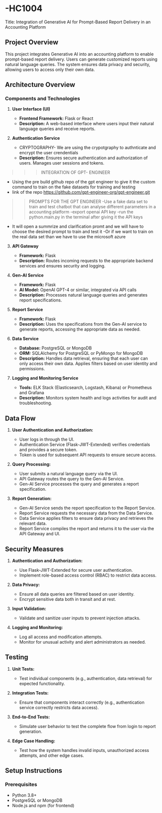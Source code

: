 # -HC1004
Title: Integration of Generative AI for Prompt-Based Report Delivery in an Accounting Platform
## Project Overview

This project integrates Generative AI into an accounting platform to enable prompt-based report delivery. Users can generate customized reports using natural language queries. The system ensures data privacy and security, allowing users to access only their own data.

## Architecture Overview

### Components and Technologies

1. **User Interface (UI)**
   - **Frontend Framework:** Flask or React
   - **Description:** A web-based interface where users input their natural language queries and receive reports.

2. **Authentication Service**
   - CRYPTOGRAPHY- We are using the crypotgraphy to authnticate and encrypt the user crendentials 
   - **Description:** Ensures secure authentication and authorization of users. Manages user sessions and tokens.
>>>INTEGRATION OF GPT- ENGINEER
   - Using the pre build github repo of the gpt engineer to give it the custom command to train on the fake datasets for training and testing
   - link of the repo https://github.com/gpt-engineer-org/gpt-engineer.git
 >> PROMPTS FOR THE GPT ENGINEER
   -Use a fake data set to train and test chatbot that can analyse different parameters in a accounting platform
   -export openai API key
   -run the python.main.py in the terminal after giving it the API keys
   - It will open a summrize and clarification promt and we will have to choose the desired prompt to train and test it
   -Or if we want to train on the real data set than we have to use the microsoft azure

3. **API Gateway**
   - **Framework:** Flask
   - **Description:** Routes incoming requests to the appropriate backend services and ensures security and logging.

4. **Gen-AI Service**
   - **Framework:** Flask
   - **AI Model:** OpenAI GPT-4 or similar, integrated via API calls
   - **Description:** Processes natural language queries and generates report specifications.

5. **Report Service**
   - **Framework:** Flask
   - **Description:** Uses the specifications from the Gen-AI service to generate reports, accessing the appropriate data as needed.

6. **Data Service**
   - **Database:** PostgreSQL or MongoDB
   - **ORM:** SQLAlchemy for PostgreSQL or PyMongo for MongoDB
   - **Description:** Handles data retrieval, ensuring that each user can only access their own data. Applies filters based on user identity and permissions.

7. **Logging and Monitoring Service**
   - **Tools:** ELK Stack (Elasticsearch, Logstash, Kibana) or Prometheus and Grafana
   - **Description:** Monitors system health and logs activities for audit and troubleshooting.

## Data Flow

1. **User Authentication and Authorization:**
   - User logs in through the UI.
   - Authentication Service (Flask-JWT-Extended) verifies credentials and provides a secure token.
   - Token is used for subsequent API requests to ensure secure access.

2. **Query Processing:**
   - User submits a natural language query via the UI.
   - API Gateway routes the query to the Gen-AI Service.
   - Gen-AI Service processes the query and generates a report specification.

3. **Report Generation:**
   - Gen-AI Service sends the report specification to the Report Service.
   - Report Service requests the necessary data from the Data Service.
   - Data Service applies filters to ensure data privacy and retrieves the relevant data.
   - Report Service compiles the report and returns it to the user via the API Gateway and UI.

## Security Measures

1. **Authentication and Authorization:**
   - Use Flask-JWT-Extended for secure user authentication.
   - Implement role-based access control (RBAC) to restrict data access.

2. **Data Privacy:**
   - Ensure all data queries are filtered based on user identity.
   - Encrypt sensitive data both in transit and at rest.

3. **Input Validation:**
   - Validate and sanitize user inputs to prevent injection attacks.

4. **Logging and Monitoring:**
   - Log all access and modification attempts.
   - Monitor for unusual activity and alert administrators as needed.

## Testing

1. **Unit Tests:**
   - Test individual components (e.g., authentication, data retrieval) for expected functionality.

2. **Integration Tests:**
   - Ensure that components interact correctly (e.g., authentication service correctly restricts data access).

3. **End-to-End Tests:**
   - Simulate user behavior to test the complete flow from login to report generation.

4. **Edge Case Handling:**
   - Test how the system handles invalid inputs, unauthorized access attempts, and other edge cases.

## Setup Instructions

### Prerequisites
- Python 3.8+
- PostgreSQL or MongoDB
- Node.js and npm (for frontend)
